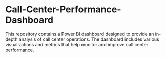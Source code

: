 # Call-Center-Performance-Dashboard
This repository contains a Power BI dashboard designed to provide an in-depth analysis of call center operations. The dashboard includes various visualizations and metrics that help monitor and improve call center performance.

